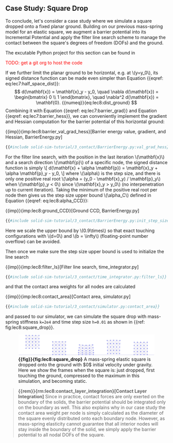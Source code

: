 ## Case Study: Square Drop

To conclude, let's consider a case study where we simulate a square dropped onto a fixed planar ground. Building on our previous mass-spring model for an elastic square, we augment a barrier potential into its Incremental Potential and apply the filter line search scheme to manage the contact between the square's degrees of freedom (DOFs) and the ground.

The excutable Python project for this section can be found in <p style="color:red;">TODO: get a git org to host the code</p>

If we further limit the planar ground to be horizontal, e.g. at \\(y=y_0\\), its signed distance function can be made even simpler than Equation {{eqref: eq:lec7:half_space_dist}}:
$$
    d(\mathbf{x}) = \mathbf{x}_y - y_0, \quad 
    \nabla d(\mathbf{x}) = 
        \begin{bmatrix}
            0 \\
            1
        \end{bmatrix}, \quad
    \nabla^2 d(\mathbf{x}) = \mathbf{0}.
    {{numeq}}{eq:lec8:dist_ground}
$$
Combining it with Equation {{eqref: eq:lec7:barrier_grad}} and Equation {{eqref: eq:lec7:barrier_hess}}, we can conveniently implement the gradient and Hessian computation for the barrier potential of this horizontal ground:

{{imp}}{imp:lec8:barrier_val_grad_hess}[Barrier energy value, gradient, and Hessian, BarrierEnergy.py]
```python
{{#include solid-sim-tutorial/3_contact/BarrierEnergy.py:val_grad_hess}}
```

For the filter line search, with the position in the last iteration \\(\mathbf{x}\\) and a search direction \\(\mathbf{p}\\) of a specific node, the signed distance function is simply
\\[
    d(\mathbf{x} + \alpha \mathbf{p}) = \mathbf{x}_y + \alpha \mathbf{p}_y - y_0,
\\]
where \\(\alpha\\) is the step size, and there is only one positive real root \\(\alpha = (y_0 - \mathbf{x}_y) / \mathbf{p}_y\\) when \\(\mathbf{p}_y < 0\\) since \\(\mathbf{x}_y > y_0\\) (no interpenetration up to current iteration). Taking the minimum of the positive real root per node then gives us the step size upper bound \\(\alpha_C\\) defined in Equation {{eqref: eq:lec8:alpha_CCD}}:

{{imp}}{imp:lec8:ground_CCD}[Ground CCD, BarrierEnergy.py]
```python
{{#include solid-sim-tutorial/3_contact/BarrierEnergy.py:init_step_size}}
```
Here we scale the upper bound by \\(0.9\times\\) so that exact touching configurations with \\(d=0\\) and \\(b = \infty\\) (floating-point number overflow) can be avoided.

Then once we make sure the step size upper bound is used to initialize the line search

{{imp}}{imp:lec8:filter_ls}[Filter line search, time_integrator.py]
```python
{{#include solid-sim-tutorial/3_contact/time_integrator.py:filter_ls}}
```
and that the contact area weights for all nodes are calculated

{{imp}}{imp:lec8:contact_area}[Contact area, simulator.py]
```python
{{#include solid-sim-tutorial/3_contact/simulator.py:contact_area}}
```
and passed to our simulator, we can simulate the square drop with mass-spring stiffness `k=2e4` and time step size `h=0.01` as shown in {{ref: fig:lec8:square_drop}}.

<figure>
    <center>
    <img src="img/lec8/square_drop.jpg">
    </center>
    <figcaption><b>{{fig}}{fig:lec8:square_drop}</b> A mass-spring elastic square is dropped onto the ground with $0$ initial velocity under gravity. Here we show the frames when the square is: just dropped, first touching the ground, compressed to the maximum in this simulation, and becoming static. </figcaption>
</figure>

> **{{rem}}{rm:lec8:contact_layer_integration}[Contact Layer Integration]**
> Since in practice, contact forces are only exerted on the boundary of the solids, the barrier potential should be integrated only on the boundary as well. 
> This also explains why in our case study the contact area weight per node is simply calculated as the diameter of the square evenly distributed onto each boundary node.
> However, as mass-spring elasticity cannot guarantee that all interior nodes will stay inside the boundary of the solid, we simply apply the barrier potential to all nodal DOFs of the square.
